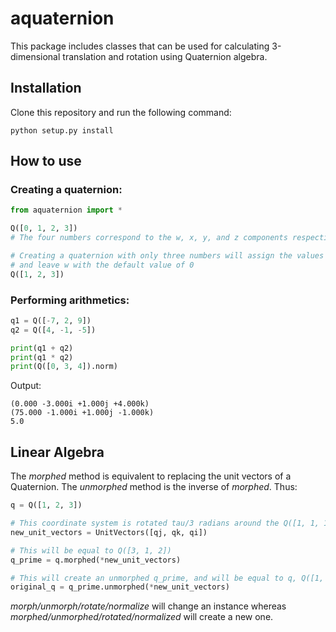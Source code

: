 # aquaternion
 
This package includes classes that can be used for calculating 3-dimensional translation and rotation using Quaternion algebra.

## Installation

Clone this repository and run the following command:
```
python setup.py install
```

## How to use

### Creating a quaternion:
```python
from aquaternion import *

Q([0, 1, 2, 3])
# The four numbers correspond to the w, x, y, and z components respectively.

# Creating a quaternion with only three numbers will assign the values to the x, y, and z (imaginary) components,
# and leave w with the default value of 0
Q([1, 2, 3])
```

### Performing arithmetics:
```python
q1 = Q([-7, 2, 9])
q2 = Q([4, -1, -5])

print(q1 + q2)
print(q1 * q2)
print(Q([0, 3, 4]).norm)
```

Output:
```
(0.000 -3.000i +1.000j +4.000k)
(75.000 -1.000i +1.000j -1.000k)
5.0
```

## Linear Algebra
The *morphed* method is equivalent to replacing the unit vectors of a Quaternion.
The *unmorphed* method is the inverse of *morphed*. Thus:
```python
q = Q([1, 2, 3])

# This coordinate system is rotated tau/3 radians around the Q([1, 1, 1]) axis, compared to normal.
new_unit_vectors = UnitVectors([qj, qk, qi])

# This will be equal to Q([3, 1, 2])
q_prime = q.morphed(*new_unit_vectors)

# This will create an unmorphed q_prime, and will be equal to q, Q([1, 2, 3])
original_q = q_prime.unmorphed(*new_unit_vectors)
```
*morph/unmorph/rotate/normalize* will change an instance whereas *morphed/unmorphed/rotated/normalized* will create a new one.
